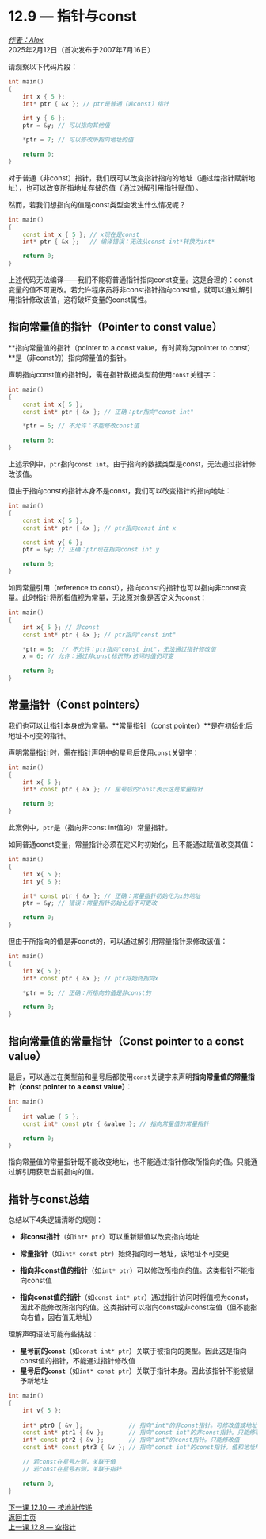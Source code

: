 12.9 — 指针与const  
==========================  

[*作者：Alex*](https://www.learncpp.com/author/Alex/ "查看 Alex 的所有文章")  
2025年2月12日（首次发布于2007年7月16日）  

请观察以下代码片段：  

```cpp
int main()
{
    int x { 5 };
    int* ptr { &x }; // ptr是普通（非const）指针

    int y { 6 };
    ptr = &y; // 可以指向其他值

    *ptr = 7; // 可以修改所指向地址的值

    return 0;
}
```  

对于普通（非const）指针，我们既可以改变指针指向的地址（通过给指针赋新地址），也可以改变所指地址存储的值（通过对解引用指针赋值）。  

然而，若我们想指向的值是const类型会发生什么情况呢？  

```cpp
int main()
{
    const int x { 5 }; // x现在是const
    int* ptr { &x };   // 编译错误：无法从const int*转换为int*

    return 0;
}
```  

上述代码无法编译——我们不能将普通指针指向const变量。这是合理的：const变量的值不可更改。若允许程序员将非const指针指向const值，就可以通过解引用指针修改该值，这将破坏变量的const属性。  

指向常量值的指针（Pointer to const value）  
----------------  

**指向常量值的指针（pointer to a const value，有时简称为pointer to const）**是（非const的）指向常量值的指针。  

声明指向const值的指针时，需在指针数据类型前使用`const`关键字：  

```cpp
int main()
{
    const int x{ 5 };
    const int* ptr { &x }; // 正确：ptr指向"const int"

    *ptr = 6; // 不允许：不能修改const值

    return 0;
}
```  

上述示例中，`ptr`指向`const int`。由于指向的数据类型是const，无法通过指针修改该值。  

但由于指向const的指针本身不是const，我们可以改变指针的指向地址：  

```cpp
int main()
{
    const int x{ 5 };
    const int* ptr { &x }; // ptr指向const int x

    const int y{ 6 };
    ptr = &y; // 正确：ptr现在指向const int y

    return 0;
}
```  

如同常量引用（reference to const），指向const的指针也可以指向非const变量。此时指针将所指值视为常量，无论原对象是否定义为const：  

```cpp
int main()
{
    int x{ 5 }; // 非const
    const int* ptr { &x }; // ptr指向"const int"

    *ptr = 6;  // 不允许：ptr指向"const int"，无法通过指针修改值
    x = 6; // 允许：通过非const标识符x访问时值仍可变

    return 0;
}
```  

常量指针（Const pointers）  
----------------  

我们也可以让指针本身成为常量。**常量指针（const pointer）**是在初始化后地址不可变的指针。  

声明常量指针时，需在指针声明中的星号后使用`const`关键字：  

```cpp
int main()
{
    int x{ 5 };
    int* const ptr { &x }; // 星号后的const表示这是常量指针

    return 0;
}
```  

此案例中，`ptr`是（指向非const int值的）常量指针。  

如同普通const变量，常量指针必须在定义时初始化，且不能通过赋值改变其值：  

```cpp
int main()
{
    int x{ 5 };
    int y{ 6 };

    int* const ptr { &x }; // 正确：常量指针初始化为x的地址
    ptr = &y; // 错误：常量指针初始化后不可更改

    return 0;
}
```  

但由于所指向的值是非const的，可以通过解引用常量指针来修改该值：  

```cpp
int main()
{
    int x{ 5 };
    int* const ptr { &x }; // ptr将始终指向x

    *ptr = 6; // 正确：所指向的值是非const的

    return 0;
}
```  

指向常量值的常量指针（Const pointer to a const value）  
----------------  

最后，可以通过在类型前和星号后都使用`const`关键字来声明**指向常量值的常量指针（const pointer to a const value）**：  

```cpp
int main()
{
    int value { 5 };
    const int* const ptr { &value }; // 指向常量值的常量指针

    return 0;
}
```  

指向常量值的常量指针既不能改变地址，也不能通过指针修改所指向的值。只能通过解引用获取当前指向的值。  

指针与const总结  
----------------  

总结以下4条逻辑清晰的规则：  

* **非const指针**（如`int* ptr`）可以重新赋值以改变指向地址  
* **常量指针**（如`int* const ptr`）始终指向同一地址，该地址不可变更  

* **指向非const值的指针**（如`int* ptr`）可以修改所指向的值。这类指针不能指向const值  
* **指向const值的指针**（如`const int* ptr`）通过指针访问时将值视为const，因此不能修改所指向的值。这类指针可以指向const或非const左值（但不能指向右值，因右值无地址）  

理解声明语法可能有些挑战：  

* **星号前的`const`**（如`const int* ptr`）关联于被指向的类型。因此这是指向const值的指针，不能通过指针修改值  
* **星号后的`const`**（如`int* const ptr`）关联于指针本身。因此该指针不能被赋予新地址  

```cpp
int main()
{
    int v{ 5 };
   
    int* ptr0 { &v };             // 指向"int"的非const指针。可修改值或地址
    const int* ptr1 { &v };       // 指向"const int"的非const指针。只能修改地址
    int* const ptr2 { &v };       // 指向"int"的const指针。只能修改值
    const int* const ptr3 { &v }; // 指向"const int"的const指针。值和地址均不可修改

    // 若const在星号左侧，关联于值
    // 若const在星号右侧，关联于指针

    return 0;
}
```  

[下一课 12.10 — 按地址传递](Chapter-12/lesson12.10-pass-by-address.md)  
[返回主页](/)  
[上一课 12.8 — 空指针](Chapter-12/lesson12.8-null-pointers.md)